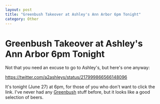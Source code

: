 ```yaml
---
layout: post
title: "Greenbush Takeover at Ashley's Ann Arbor 6pm Tonight"
category: Other
---
```


Greenbush Takeover at Ashley's Ann Arbor 6pm Tonight
====================================================

Not that you need an excuse to go to Ashley's, but here's one anyway:

https://twitter.com/a2ashleys/status/217999866566148096

It's tonight (June 27) at 6pm, for those of you who don't want to click the link. I've never had any [Greenbush](http://www.greenbushbrewing.com/) stuff before, but it looks like a good selection of beers.